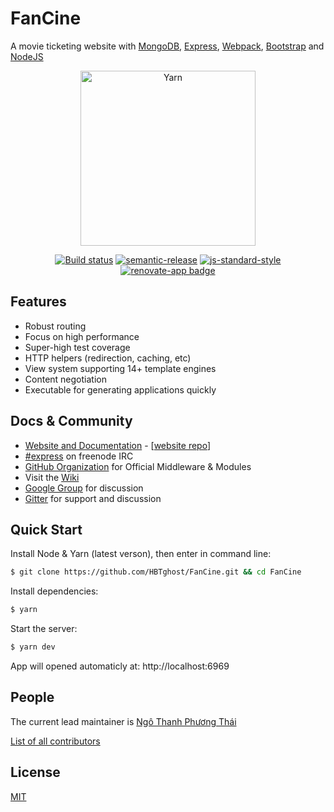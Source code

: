 # FanCine

  A movie ticketing website with [MongoDB](), [Express](), [Webpack](), [Bootstrap]() and [NodeJS](http://nodejs.org)
  
<div align="center">
  <a href="https://yarnpkg.com/">
    <img alt="Yarn" src="https://github.com/yarnpkg/assets/blob/master/yarn-kitten-full.png?raw=true" width="280">
  </a>

[![Build status][ci-image]][ci-url]
[![semantic-release][semantic-image]][semantic-url]
[![js-standard-style][standard-image]][standard-url]
[![renovate-app badge][renovate-badge]][renovate-app]

</div>

[ci-image]: https://travis-ci.org/bahmutov/mocha-banner.svg?branch=master
[ci-url]: https://travis-ci.org/bahmutov/mocha-banner
[semantic-image]: https://img.shields.io/badge/%20%20%F0%9F%93%A6%F0%9F%9A%80-semantic--release-e10079.svg
[semantic-url]: https://github.com/semantic-release/semantic-release
[standard-image]: https://img.shields.io/badge/code%20style-standard-brightgreen.svg
[standard-url]: http://standardjs.com/
[renovate-badge]: https://img.shields.io/badge/renovate-app-blue.svg
[renovate-app]: https://renovateapp.com/

## Features

  * Robust routing
  * Focus on high performance
  * Super-high test coverage
  * HTTP helpers (redirection, caching, etc)
  * View system supporting 14+ template engines
  * Content negotiation
  * Executable for generating applications quickly

## Docs & Community

  * [Website and Documentation](http://expressjs.com/) - [[website repo](https://github.com/expressjs/expressjs.com)]
  * [#express](https://webchat.freenode.net/?channels=express) on freenode IRC
  * [GitHub Organization](https://github.com/expressjs) for Official Middleware & Modules
  * Visit the [Wiki](https://github.com/expressjs/express/wiki)
  * [Google Group](https://groups.google.com/group/express-js) for discussion
  * [Gitter](https://gitter.im/expressjs/express) for support and discussion

## Quick Start

  Install Node & Yarn (latest verson), then enter in command line:

```bash
$ git clone https://github.com/HBTghost/FanCine.git && cd FanCine
```

  Install dependencies:

```bash
$ yarn
```

  Start the server:

```bash
$ yarn dev
```

  App will opened automaticly at: http://localhost:6969

## People

The current lead maintainer is [Ngô Thanh Phương Thái](https://github.com/HBTghost)

[List of all contributors](https://github.com/HBTghost/FanCine/contributors)

## License

  [MIT](LICENSE)
